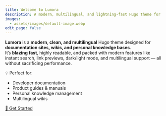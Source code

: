 ```yaml
---
title: Welcome to Lumora
description: A modern, multilingual, and lightning-fast Hugo theme for documentation, wikis, and personal knowledge bases.
images:
  - assets/images/default-image.webp
edit_page: false
---
```


**Lumora** is a **modern, clean, and multilingual** Hugo theme designed for **documentation sites, wikis, and personal knowledge bases**.  
It’s **blazing fast**, highly readable, and packed with modern features like instant search, link previews, dark/light mode, and multilingual support — all without sacrificing performance.

💡 Perfect for:

- Developer documentation
- Product guides & manuals
- Personal knowledge management
- Multilingual wikis

[📖 Get Started](get-started)
